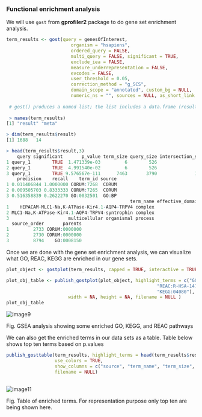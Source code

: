 
### Functional enrichment analysis

 We will use `gost` from **gprofiler2** package to do gene set enrichment analysis. 

```r
term_results <- gost(query = genesOfInterest,
                        organism = "hsapiens",
                        ordered_query = FALSE, 
                        multi_query = FALSE, significant = TRUE,
                        exclude_iea = FALSE, 
                        measure_underrepresentation = FALSE, 
                        evcodes = FALSE, 
                        user_threshold = 0.05, 
                        correction_method = "g_SCS", 
                        domain_scope = "annotated", custom_bg = NULL, 
                        numeric_ns = "", sources = NULL, as_short_link = FALSE)
                        
 # gost() produces a named list; the list includes a data.frame (result) and a metadata object (meta)
 
 > names(term_results)
[1] "result" "meta" 

> dim(term_results$result)
[1] 1688   14

> head(term_results$result,3)
    query significant       p_value term_size query_size intersection_size
1 query_1        TRUE  1.471339e-03         6        526                 6
2 query_1        TRUE  4.991540e-02         6        526                 5
3 query_1        TRUE 9.576567e-111      7463       3790              1957
    precision    recall    term_id source
1 0.011406844 1.0000000 CORUM:7268  CORUM
2 0.009505703 0.8333333 CORUM:7265  CORUM
3 0.516358839 0.2622270 GO:0032501  GO:BP
                                              term_name effective_domain_size
1    HEPACAM-MLC1-Na,K-ATPase-Kir4.1-AQP4-TRPV4 complex                  3385
2 MLC1-Na,K-ATPase-Kir4.1-AQP4-TRPV4-syntrophin complex                  3385
3                      multicellular organismal process                 21092
  source_order       parents
1         2733 CORUM:0000000
2         2730 CORUM:0000000
3         8794    GO:0008150

```

Once we are done with the gene set enrichment analysis, we can visualize what GO, REAC, KEGG are enriched in our gene sets.

```r
plot_object <- gostplot(term_results, capped = TRUE, interactive = TRUE)

plot_obj_table <- publish_gostplot(plot_object, highlight_terms = c("GO:0015850", 
                                                        "REAC:R-HSA-1474244",
                                                        "KEGG:04080"), 
                       width = NA, height = NA, filename = NULL )
plot_obj_table

```
![image9](https://user-images.githubusercontent.com/85447250/217650364-f34224e0-aa58-405e-a2ac-e0ed73cc9d31.png)

Fig. GSEA analysis showing some enriched GO, KEGG, and REAC pathways

We can also get the enriched terms in our data sets as a table. Table below shows top ten terms based on p.values

```r
publish_gosttable(term_results, highlight_terms = head(term_results$result[order(term_results$result$p_value),],10),
                  use_colors = TRUE, 
                  show_columns = c("source", "term_name", "term_size", "intersection_size"),
                  filename = NULL)
                  
```

![image11](https://user-images.githubusercontent.com/85447250/217881068-180c7be1-37f0-472f-9cf4-b58f4149e751.png)

Fig. Table of enriched terms. For representation purpose only top ten are being shown here.
